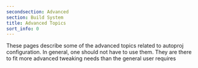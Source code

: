 ```yaml
---
secondsection: Advanced
section: Build System
title: Advanced Topics
sort_info: 0
---
```


These pages describe some of the advanced topics related to autoproj
configuration. In general, one should not have to use them. They are there to
fit more advanced tweaking needs than the general user requires
